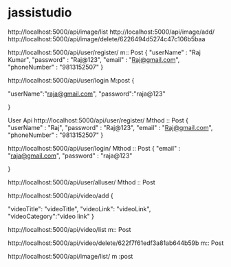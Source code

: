 # jassistudio

http://localhost:5000/api/image/list
http://localhost:5000/api/image/add/
http://localhost:5000/api/image/delete/6226494d5274c47c106b5baa


http://localhost:5000/api/user/register/
m:: Post
{
	 "userName" : "Raj Kumar",
    "password" : "Raj@123",
    "email" : "Raj@gmail.com",
    "phoneNumber" : "9813152507"
}

http://localhost:5000/api/user/login
M:post
{
	
"userName":"raja@gmail.com",
    "password":"raja@123"
 
}

User Api 
http://localhost:5000/api/user/register/
Mthod :: Post
{
	 "userName" : "Raj",
    "password" : "Raj@123",
    "email" : "Raj@gmail.com",
    "phoneNumber" : "9813152507"
}

http://localhost:5000/api/user/login/
Mthod :: Post
{
"email" : "raja@gmail.com",
"password" : "raja@123"

}

http://localhost:5000/api/user/alluser/
Mthod :: Post

http://localhost:5000/api/video/add
{

"videoTitle": "videoTitle",
    "videoLink": "videoLink",     
    "videoCategory":"video link"
}

http://localhost:5000/api/video/list
m:: Post

http://localhost:5000/api/video/delete/622f7f61edf3a81ab644b59b
m:: Post

http://localhost:5000/api/image/list/
m :post
